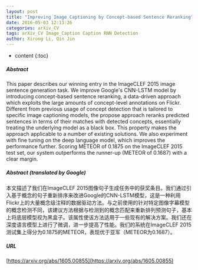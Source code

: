 ```yaml
---
layout: post
title: "Improving Image Captioning by Concept-based Sentence Reranking"
date: 2016-05-03 12:13:26
categories: arXiv_CV
tags: arXiv_CV Image_Caption Caption RNN Detection
author: Xirong Li, Qin Jin
---
```


* content
{:toc}

##### Abstract
This paper describes our winning entry in the ImageCLEF 2015 image sentence generation task. We improve Google's CNN-LSTM model by introducing concept-based sentence reranking, a data-driven approach which exploits the large amounts of concept-level annotations on Flickr. Different from previous usage of concept detection that is tailored to specific image captioning models, the propose approach reranks predicted sentences in terms of their matches with detected concepts, essentially treating the underlying model as a black box. This property makes the approach applicable to a number of existing solutions. We also experiment with fine tuning on the deep language model, which improves the performance further. Scoring METEOR of 0.1875 on the ImageCLEF 2015 test set, our system outperforms the runner-up (METEOR of 0.1687) with a clear margin.

##### Abstract (translated by Google)
本文描述了我们在ImageCLEF 2015图像句子生成任务中的获奖条目。我们通过引入基于概念的句子重新排序来改进Google的CNN-LSTM模型，这是一种利用Flickr上的大量概念级注释的数据驱动方法。与之前使用的针对特定图像字幕模型的概念检测不同，该建议方法根据与检测到的概念匹配来重新排列预测句子，基本上将底层模型视为黑盒子。该属性使该方法适用于一些现有的解决方案。我们还在深度语言模型上进行了微调，进一步提高了性能。我们的系统在ImageCLEF 2015测试集上得分为0.1875的METEOR，表现优于亚军（METEOR为0.1687）。

##### URL
[https://arxiv.org/abs/1605.00855](https://arxiv.org/abs/1605.00855)

